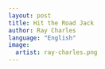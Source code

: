 ```yaml
---
layout: post
title: Hit the Road Jack
author: Ray Charles
language: "English"
image:
  artist: ray-charles.png
---
```

